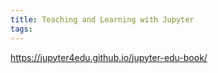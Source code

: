 ```yaml
---
title: Teaching and Learning with Jupyter
tags:
---
```

https://jupyter4edu.github.io/jupyter-edu-book/
